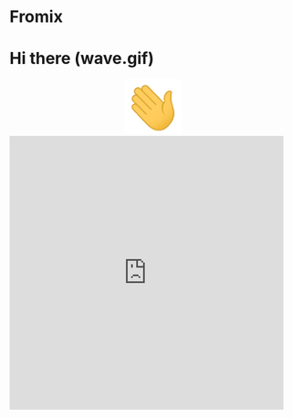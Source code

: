 # Fromix
# Hi there (wave.gif)

<div id="header" align="center">
  <img src="wave.gif" width="100"/>
</div>
<iframe allow="fullscreen" frameBorder="0" height="480" src="https://giphy.com/embed/7V428R51Dpz9Tfz1c2/video" width="480"></iframe>
